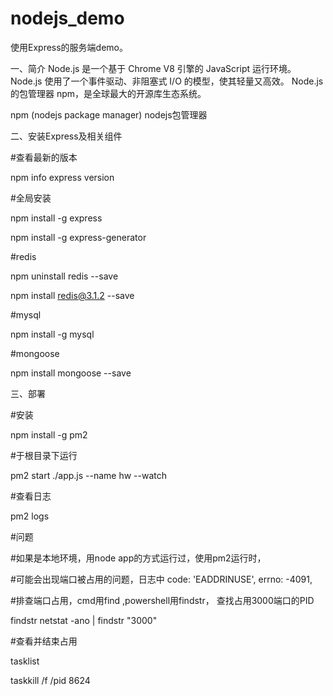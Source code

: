 # nodejs_demo
使用Express的服务端demo。

一、简介
Node.js 是一个基于 Chrome V8 引擎的 JavaScript 运行环境。 Node.js 使用了一个事件驱动、非阻塞式 I/O 的模型，使其轻量又高效。 
Node.js 的包管理器 npm，是全球最大的开源库生态系统。

npm (nodejs package manager) nodejs包管理器

二、安装Express及相关组件

#查看最新的版本

npm info express version    

#全局安装

npm install  -g express 

npm install -g express-generator


#redis

npm uninstall redis --save

npm install redis@3.1.2 --save


#mysql

npm install -g mysql 


#mongoose

npm install mongoose --save

三、部署

#安装

npm install -g pm2

#于根目录下运行

pm2 start ./app.js --name hw --watch

#查看日志

pm2 logs


#问题

#如果是本地环境，用node app的方式运行过，使用pm2运行时，

#可能会出现端口被占用的问题，日志中   code: 'EADDRINUSE', errno: -4091,

#排查端口占用，cmd用find ,powershell用findstr， 查找占用3000端口的PID

findstr  netstat -ano | findstr "3000"

#查看并结束占用

tasklist

taskkill /f /pid 8624

